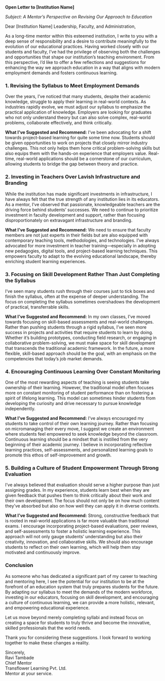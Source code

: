 **Open Letter to [Institution Name]**

*Subject: A Mentor’s Perspective on Revising Our Approach to Education*

Dear [Institution Name] Leadership, Faculty, and Administration,

As a long-time mentor within this esteemed institution, I write to you with a deep sense of responsibility and a desire to contribute meaningfully to the evolution of our educational practices. Having worked closely with our students and faculty, I’ve had the privilege of observing both the challenges and opportunities that shape our institution’s teaching environment. From this perspective, I’d like to offer a few reflections and suggestions for enhancing the way we approach education in a way that aligns with modern employment demands and fosters continuous learning.

### 1. **Revising the Syllabus to Meet Employment Demands**
Over the years, I’ve noticed that many students, despite their academic knowledge, struggle to apply their learning in real-world contexts. As industries rapidly evolve, we must adjust our syllabus to emphasize the practical application of knowledge. Employers are looking for graduates who not only understand theory but can also solve complex, real-world problems, collaborate effectively, and think critically.

**What I’ve Suggested and Recommend:**
I’ve been advocating for a shift towards project-based learning for quite some time now. Students should be given opportunities to work on projects that closely mirror industry challenges. This not only helps them hone critical problem-solving skills but also equips them with the hands-on experience that employers value. Real-time, real-world applications should be a cornerstone of our curriculum, allowing students to bridge the gap between theory and practice.

### 2. **Investing in Teachers Over Lavish Infrastructure and Branding**
While the institution has made significant investments in infrastructure, I have always felt that the true strength of any institution lies in its educators. As a mentor, I’ve observed that passionate, knowledgeable teachers are the driving force behind students’ successes. We need to continue to prioritize investment in faculty development and support, rather than focusing disproportionately on extravagant infrastructure and branding.

**What I’ve Suggested and Recommend:**
We need to ensure that faculty members are not just experts in their fields but are also equipped with contemporary teaching tools, methodologies, and technologies. I’ve always advocated for more investment in teacher training—especially in adopting new pedagogies, digital tools, and project-based learning techniques. This empowers faculty to adapt to the evolving educational landscape, thereby enriching student learning experiences.

### 3. **Focusing on Skill Development Rather Than Just Completing the Syllabus**
I’ve seen many students rush through their courses just to tick boxes and finish the syllabus, often at the expense of deeper understanding. The focus on completing the syllabus sometimes overshadows the development of practical, transferrable skills. 

**What I’ve Suggested and Recommend:**
In my own classes, I’ve moved towards focusing on skill-based assessments and real-world challenges. Rather than pushing students through a rigid syllabus, I’ve seen more success in projects and activities that require students to learn by doing. Whether it’s building prototypes, conducting field research, or engaging in collaborative problem-solving, we must make space for skill development that transcends the traditional academic framework. In the future, a more flexible, skill-based approach should be the goal, with an emphasis on the competencies that today’s job market demands.

### 4. **Encouraging Continuous Learning Over Constant Monitoring**
One of the most rewarding aspects of teaching is seeing students take ownership of their learning. However, the traditional model often focuses more on constant monitoring of student performance than on fostering a spirit of lifelong learning. This model can sometimes hinder students from developing the curiosity and drive necessary to pursue knowledge independently.

**What I’ve Suggested and Recommend:**
I’ve always encouraged my students to take control of their own learning journey. Rather than focusing on micromanaging their every move, I suggest we create an environment where students feel empowered to seek knowledge beyond the classroom. Continuous learning should be a mindset that is instilled from the very beginning of their academic journey. I believe in incorporating reflective learning practices, self-assessments, and personalized learning goals to promote this ethos of self-improvement and growth.

### 5. **Building a Culture of Student Empowerment Through Strong Evaluation**
I’ve always believed that evaluation should serve a higher purpose than just assigning grades. In my experience, students learn best when they are given feedback that pushes them to think critically about their work and their own development. The focus should not only be on how much content they’ve absorbed but also on how well they can apply it in diverse contexts.

**What I’ve Suggested and Recommend:**
Strong, constructive feedback that is rooted in real-world applications is far more valuable than traditional exams. I encourage incorporating project-based evaluations, peer reviews, and self-assessments to foster a holistic learning experience. This approach will not only gauge students’ understanding but also their creativity, innovation, and collaborative skills. We should also encourage students to reflect on their own learning, which will help them stay motivated and continuously improve.

### Conclusion
As someone who has dedicated a significant part of my career to teaching and mentoring here, I see the potential for our institution to be at the forefront of an education system that truly prepares students for the future. By adapting our syllabus to meet the demands of the modern workforce, investing in our educators, focusing on skill development, and encouraging a culture of continuous learning, we can provide a more holistic, relevant, and empowering educational experience.

Let us move beyond merely completing syllabi and instead focus on creating a space for students to truly thrive and become the innovative, skilled professionals that the world needs.

Thank you for considering these suggestions. I look forward to working together to make these changes a reality.

Sincerely,  
Ravi Tambade  
Chief Mentor  
Transflower Learning Pvt. Ltd.  
Mentor at your service. 